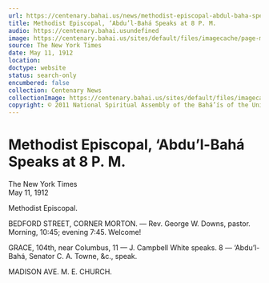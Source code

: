 ```yaml
---
url: https://centenary.bahai.us/news/methodist-episcopal-abdul-baha-speaks-8-p-m
title: Methodist Episcopal, ‘Abdu’l-Bahá Speaks at 8 P. M.
audio: https://centenary.bahai.usundefined
image: https://centenary.bahai.us/sites/default/files/imagecache/page-main-image/images/press_clippings/05-11-1912%2CThe%20New%20York%20Times%2CMethodist%20Eposcopal%20%28Abdul%20Baha%20speaks%20at%208pm%29.png
source: The New York Times
date: May 11, 1912
location: 
doctype: website
status: search-only
encumbered: false
collection: Centenary News
collectionImage: https://centenary.bahai.us/sites/default/files/imagecache/theme-image/main_image/abdulbaha-overview-small_0.jpg
copyright: © 2011 National Spiritual Assembly of the Bahá’ís of the United States
---
```



# Methodist Episcopal, ‘Abdu’l-Bahá Speaks at 8 P. M.

The New York Times  
May 11, 1912  
  



Methodist Episcopal.

BEDFORD STREET, CORNER MORTON. — Rev. George W. Downs, pastor. Morning, 10:45; evening 7:45. Welcome!

GRACE, 104th, near Columbus, 11 — J. Campbell White speaks. 8 — ‘Abdu’l-Bahá, Senator C. A. Towne, &c., speak.

MADISON AVE. M. E. CHURCH.